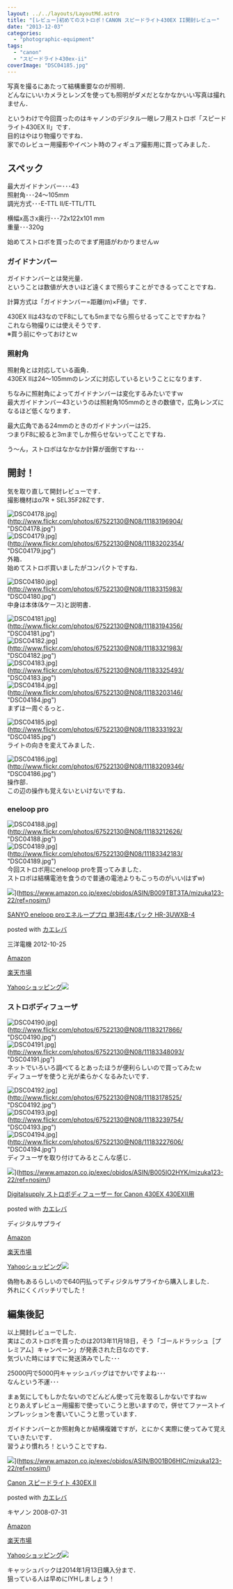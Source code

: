 ```yaml
---
layout: ../../layouts/LayoutMd.astro
title: "[レビュー]初めてのストロボ！CANON スピードライト430EX II開封レビュー"
date: "2013-12-03"
categories: 
  - "photographic-equipment"
tags: 
  - "canon"
  - "スピードライト430ex-ii"
coverImage: "DSC04185.jpg"
---
```


写真を撮るにあたって結構重要なのが照明．  
どんなにいいカメラとレンズを使っても照明がダメだとなかなかいい写真は撮れません．

というわけで今回買ったのはキャノンのデジタル一眼レフ用ストロボ「スピードライト430EX II」です．  
目的はやはり物撮りですね．  
家でのレビュー用撮影やイベント時のフィギュア撮影用に買ってみました．

## スペック

最大ガイドナンバー･･･43  
照射角･･･24～105mm  
調光方式･･･E-TTL II/E-TTL/TTL

横幅x高さx奥行･･･72x122x101 mm  
重量･･･320g

始めてストロボを買ったのでまず用語がわかりませんｗ

### ガイドナンバー

ガイドナンバーとは発光量．  
ということは数値が大きいほど遠くまで照らすことができるってことですね．

計算方式は「ガイドナンバー=距離(m)×F値」です．

430EX IIは43なのでF8にしても5mまでなら照らせるってことですかね？  
これなら物撮りには使えそうです．  
※買う前にやっておけとｗ

### 照射角

照射角とは対応している画角．  
430EX IIは24～105mmのレンズに対応しているということになります．

ちなみに照射角によってガイドナンバーは変化するみたいですｗ  
最大ガイドナンバー43というのは照射角105mmのときの数値で，広角レンズになるほど低くなります．

最大広角である24mmのときのガイドナンバーは25．  
つまりF8に絞ると3mまでしか照らせないってことですね．

う～ん，ストロボはなかなか計算が面倒ですね･･･

## 開封！

気を取り直して開封レビューです．  
撮影機材はα7R + SEL35F28Zです．

![DSC04178.jpg](/archive/images/11183196904_25f46d6166_b.jpg)](http://www.flickr.com/photos/67522130@N08/11183196904/ "DSC04178.jpg")  
![DSC04179.jpg](/archive/images/11183202354_2e8f7d6752_b.jpg)](http://www.flickr.com/photos/67522130@N08/11183202354/ "DSC04179.jpg")  
外箱．  
始めてストロボ買いましたがコンパクトですね．

![DSC04180.jpg](/archive/images/11183315983_9924f4e44e_b.jpg)](http://www.flickr.com/photos/67522130@N08/11183315983/ "DSC04180.jpg")  
中身は本体(&ケース)と説明書．

![DSC04181.jpg](/archive/images/11183194356_87fe6f9084_b.jpg)](http://www.flickr.com/photos/67522130@N08/11183194356/ "DSC04181.jpg")  
![DSC04182.jpg](/archive/images/11183321983_5940beaaaf_b.jpg)](http://www.flickr.com/photos/67522130@N08/11183321983/ "DSC04182.jpg")  
![DSC04183.jpg](/archive/images/11183325493_039aed5b7d_b.jpg)](http://www.flickr.com/photos/67522130@N08/11183325493/ "DSC04183.jpg")  
![DSC04184.jpg](/archive/images/11183203146_f9c2f98327_b.jpg)](http://www.flickr.com/photos/67522130@N08/11183203146/ "DSC04184.jpg")  
まずは一周ぐるっと．

![DSC04185.jpg](/archive/images/11183331923_251d210385_b.jpg)](http://www.flickr.com/photos/67522130@N08/11183331923/ "DSC04185.jpg")  
ライトの向きを変えてみました．

![DSC04186.jpg](/archive/images/11183209346_113bbfb9bf_b.jpg)](http://www.flickr.com/photos/67522130@N08/11183209346/ "DSC04186.jpg")  
操作部．  
この辺の操作も覚えないといけないですね．

### eneloop pro

![DSC04188.jpg](/archive/images/11183212626_63f382caef_b.jpg)](http://www.flickr.com/photos/67522130@N08/11183212626/ "DSC04188.jpg")  
![DSC04189.jpg](/archive/images/11183342183_17f9e55e83_b.jpg)](http://www.flickr.com/photos/67522130@N08/11183342183/ "DSC04189.jpg")  
今回ストロボ用にeneloop proを買ってみました．  
ストロボは結構電池を食うので普通の電池よりもこっちのがいい(はずw)

![](/archive/images/411RHnrwLBL._SL160_.jpg)](https://www.amazon.co.jp/exec/obidos/ASIN/B009TBT3TA/mizuka123-22/ref=nosim/)

[SANYO eneloop proエネループプロ 単3形4本パック HR-3UWXB-4](https://www.amazon.co.jp/exec/obidos/ASIN/B009TBT3TA/mizuka123-22/ref=nosim/)

posted with [カエレバ](http://kaereba.com)

三洋電機 2012-10-25

[Amazon](http://www.amazon.co.jp/gp/search?keywords=HR-3UWXB-4&__mk_ja_JP=%83J%83%5E%83J%83i&tag=mizuka123-22 "アマゾン")

[楽天市場](http://hb.afl.rakuten.co.jp/hgc/032b53ee.4b34c5ee.0f4a541e.f440145e/?pc=http%3A%2F%2Fsearch.rakuten.co.jp%2Fsearch%2Fmall%2FHR-3UWXB-4%2F-%2Ff.1-p.1-s.1-sf.0-st.A-v.2%3Fx%3D0%26scid%3Daf_ich_link_urltxt%26m%3Dhttp%3A%2F%2Fm.rakuten.co.jp%2F "楽天市場")

[Yahooショッピング![](//ad.jp.ap.valuecommerce.com/servlet/gifbanner?sid=3066752&pid=881990642)](//ck.jp.ap.valuecommerce.com/servlet/referral?sid=3066752&pid=881990642&vc_url=http%3A%2F%2Fshopping.search.yahoo.co.jp%2Fsearch%3FuIv%3Don%26ei%3DUTF-8%26tab_ex%3Dcommerce%26slider%3D0%26va%3DHR-3UWXB-4 "Yahooショッピング")

### ストロボディフューザ

![DSC04190.jpg](/archive/images/11183217866_158ca581f1_b.jpg)](http://www.flickr.com/photos/67522130@N08/11183217866/ "DSC04190.jpg")  
![DSC04191.jpg](/archive/images/11183348093_ce6ec532de_b.jpg)](http://www.flickr.com/photos/67522130@N08/11183348093/ "DSC04191.jpg")  
ネットでいろいろ調べてるとあったほうが便利らしいので買ってみたｗ  
ディフューザを使うと光が柔らかくなるみたいです．

![DSC04192.jpg](/archive/images/11183178525_17f6dc5fae_b.jpg)](http://www.flickr.com/photos/67522130@N08/11183178525/ "DSC04192.jpg")  
![DSC04193.jpg](/archive/images/11183239754_d81f359b5e_b.jpg)](http://www.flickr.com/photos/67522130@N08/11183239754/ "DSC04193.jpg")  
![DSC04194.jpg](/archive/images/11183227606_5e99ba692b_b.jpg)](http://www.flickr.com/photos/67522130@N08/11183227606/ "DSC04194.jpg")  
ディフューザを取り付けてみるとこんな感じ．

![](/archive/images/31RiQ31elLL._SL160_.jpg)](https://www.amazon.co.jp/exec/obidos/ASIN/B005IO2HYK/mizuka123-22/ref=nosim/)

[Digitalsupply ストロボディフューザー for Canon 430EX 430EXII用](https://www.amazon.co.jp/exec/obidos/ASIN/B005IO2HYK/mizuka123-22/ref=nosim/)

posted with [カエレバ](http://kaereba.com)

ディジタルサプライ

[Amazon](http://www.amazon.co.jp/gp/search?keywords=for%20Canon%20430EX%20430EXII%97p%20Digitalsupply&__mk_ja_JP=%83J%83%5E%83J%83i&tag=mizuka123-22 "アマゾン")

[楽天市場](http://hb.afl.rakuten.co.jp/hgc/032b53ee.4b34c5ee.0f4a541e.f440145e/?pc=http%3A%2F%2Fsearch.rakuten.co.jp%2Fsearch%2Fmall%2Ffor%2520Canon%2520430EX%2520430EXII%25E7%2594%25A8%2520Digitalsupply%2F-%2Ff.1-p.1-s.1-sf.0-st.A-v.2%3Fx%3D0%26scid%3Daf_ich_link_urltxt%26m%3Dhttp%3A%2F%2Fm.rakuten.co.jp%2F "楽天市場")

[Yahooショッピング![](//ad.jp.ap.valuecommerce.com/servlet/gifbanner?sid=3066752&pid=881990642)](//ck.jp.ap.valuecommerce.com/servlet/referral?sid=3066752&pid=881990642&vc_url=http%3A%2F%2Fshopping.search.yahoo.co.jp%2Fsearch%3FuIv%3Don%26ei%3DUTF-8%26tab_ex%3Dcommerce%26slider%3D0%26va%3Dfor%2520Canon%2520430EX%2520430EXII%25E7%2594%25A8%2520Digitalsupply "Yahooショッピング")

偽物もあるらしいので640円払ってディジタルサプライから購入しました．  
外れにくくバッチリでした！

## 編集後記

以上開封レビューでした．  
実はこのストロボを買ったのは2013年11月18日，そう「ゴールドラッシュ［プレミアム］キャンペーン」が発表された日なのです．  
気づいた時にはすでに発送済みでした･･･

25000円で5000円キャッシュバッグはでかいですよね･･･  
なんという不運･･･

まぁ気にしてもしかたないのでどんどん使って元を取るしかないですねｗ  
とりあえずレビュー用撮影で使っていこうと思いますので，併せてファーストインプレッションを書いていこうと思っています．

ガイドナンバーとか照射角とか結構複雑ですが，とにかく実際に使ってみて覚えていきたいです．  
習うより慣れろ！ということですね．

![](/archive/images/41ko21JaAGL._SL160_.jpg)](https://www.amazon.co.jp/exec/obidos/ASIN/B001B06HIC/mizuka123-22/ref=nosim/)

[Canon スピードライト 430EX II](https://www.amazon.co.jp/exec/obidos/ASIN/B001B06HIC/mizuka123-22/ref=nosim/)

posted with [カエレバ](http://kaereba.com)

キヤノン 2008-07-31

[Amazon](http://www.amazon.co.jp/gp/search?keywords=430EX%20II&__mk_ja_JP=%83J%83%5E%83J%83i&tag=mizuka123-22 "アマゾン")

[楽天市場](http://hb.afl.rakuten.co.jp/hgc/032b53ee.4b34c5ee.0f4a541e.f440145e/?pc=http%3A%2F%2Fsearch.rakuten.co.jp%2Fsearch%2Fmall%2F430EX%2520II%2F-%2Ff.1-p.1-s.1-sf.0-st.A-v.2%3Fx%3D0%26scid%3Daf_ich_link_urltxt%26m%3Dhttp%3A%2F%2Fm.rakuten.co.jp%2F "楽天市場")

[Yahooショッピング![](//ad.jp.ap.valuecommerce.com/servlet/gifbanner?sid=3066752&pid=881990642)](//ck.jp.ap.valuecommerce.com/servlet/referral?sid=3066752&pid=881990642&vc_url=http%3A%2F%2Fshopping.search.yahoo.co.jp%2Fsearch%3FuIv%3Don%26ei%3DUTF-8%26tab_ex%3Dcommerce%26slider%3D0%26va%3D430EX%2520II "Yahooショッピング")

キャッシュバックは2014年1月13日購入分まで．  
狙っている人は早めにIYHしましょう！
